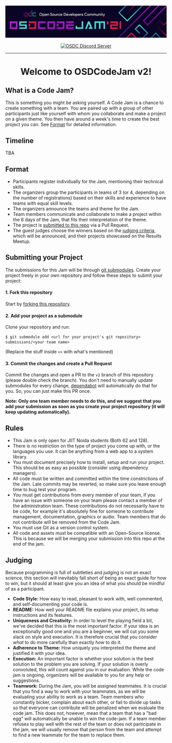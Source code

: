 ![OSDCodeJam Banner](./assets/codejam-banner.png)

<div align="center">

[![OSDC Discord Server](https://img.shields.io/discord/357949642266116108?color=magenta&label=discord&logo=discord&logoColor=white)](https://discord.gg/vfhyHW5BkJ)

<hr>

# Welcome to OSDCodeJam v2!

</div>

## What is a Code Jam?

This is something you might be asking yourself. A Code Jam is a chance to create
something with a team. You are paired up with a group of other participants just
like yourself with whom you collaborate and make a project on a given theme. You
then have around a week's time to create the best project you can. See
[Format](#format) for detailed information.

## Timeline

TBA

## Format

- Participants register individually for the Jam, mentioning their technical
  skills.
- The organizers group the participants in teams of 3 (or 4, depending on the
  number of registrations) based on their skills and experience to have teams
  with equal skill levels.
- The organizers announce the teams and theme for the Jam.
- Team members communicate and collaborate to make a project within the 6 days
  of the Jam, that fits their interpretation of the theme.
- The project is [submitted to this repo](#submitting-your-project) via a Pull
  Request.
- The guest judges choose the winners based on the [judging criteria](#judging),
  which will be announced, and their projects showcased on the Results Meetup.

## Submitting your Project

The submissions for this Jam will be through [git submodules](https://git-scm.com/book/en/v2/Git-Tools-Submodules). Create your project freely in your own repository and follow these steps to submit your project:

#### 1. Fork this repository

Start by [forking this repository](https://github.com/osdc/codejam/fork).

#### 2. Add your project as a submodule

Clone your repository and run:

```
$ git submodule add <url for your project's git repository> submissions/<your team name>
```
(Replace the stuff inside `<>` with what's mentioned)

#### 3. Commit the changes and create a Pull Request

Commit the changes and open a PR to the `v2` branch of this repository (please double check the branch). You
don't need to manually update submodules for every change,
[dependabot](https://dependabot.com/submodules/) will automatically do that for
you. So, you can just make this PR once.

**Note: Only one team member needs to do this, and we suggest that you add your submission as soon as you create your project repository (it will keep updating automatically).**

## Rules

- This Jam is only open for JIIT Noida students (Both 62 and 128).
- There is no restriction on the type of project you come up with, or the
  languages you use. It can be anything from a web app to a system library.
- You must document precisely how to install, setup and run your project. This
  should be as easy as possible (consider using dependency managers).
- All code must be written and committed within the time constrictions of the
  Jam. Late commits may be reverted, so make sure you leave enough time to bug
  test your program.
- You must get contributions from every member of your team, if you have an
  issue with someone on your team please contact a member of the administration
  team. These contributions do not necessarily have to be code, for example it's
  absolutely fine for someone to contribute management, documentation, graphics
  or audio. Team members that do not contribute will be removed from the Code
  Jam.
- You must use Git as a version control system.
- All code and assets must be compatible with an Open-Source license. This is
  because we will be merging your submission into this repo at the end of the
  jam.

## Judging

Because programming is full of subtleties and judging is not an exact science,
this section will inevitably fall short of being an exact guide for how to win,
but it should at least give you an idea of what you should be mindful of as a
participant.

- **Code Style:** How easy to read, pleasant to work with, well commented, and
  self-documenting your code is.
- **README:** How well your README file explains your project, its setup
  instructions and its features.
- **Uniqueness and Creativity:** In order to level the playing field a bit,
  we've decided that this is the most important factor. If your idea is an
  exceptionally good one and you are a beginner, we will cut you some slack on
  style and execution. It is therefore crucial that you consider _what_ to do
  more carefully than exactly _how_ to do it.
- **Adherence to Theme:** How uniquely you interpreted the theme and justified
  it with your idea.
- **Execution:** An important factor is whether your solution is the best
  solution to the problem you are solving. If your solution is overly
  convoluted, this will count against you in our evaluation. While the code jam
  is ongoing, organizers will be available to you for any help or suggestions.
- **Teamwork:** During the Jam, you will be assigned teammates. It is crucial
  that you find a way to work with your teammates, as we will be evaluating your
  ability to work as a team. Team members who constantly bicker, complain about
  each other, or fail to divide up tasks so that everyone can contribute will be
  penalized when we evaluate the code jam. This does not, however, mean that a
  team that has a "bad egg" will automatically be unable to win the code-jam. If
  a team member refuses to play well with the rest of the team or does not
  participate in the jam, we will usually remove that person from the team and
  attempt to find a new teammate for the team to replace them.
